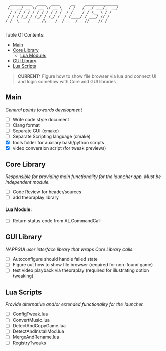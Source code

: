 ```
  __________  ____  ____     __    _______________
 /_  __/ __ \/ __ \/ __ \   / /   /  _/ ___/_  __/
  / / / / / / / / / / / /  / /    / / \__ \ / /   
 / / / /_/ / /_/ / /_/ /  / /____/ / ___/ // /    
/_/  \____/_____/\____/  /_____/___//____//_/     
                                                                                    
```
Table Of Contents:
- [Main](#main)
- [Core Library](#core-library)
    - [Lua Module:](#lua-module)
- [GUI Library](#gui-library)
- [Lua Scripts](#lua-scripts)
 
> **CURRENT:** Figure how to show file browser via lua and connect UI and logic somehow with 
Core and GUI libraries

## Main
*General points  towards development*

- [ ] Write code style document
- [ ] Clang format
- [ ] Separate GUI  (cmake)
- [ ] Separate Scripting language (cmake)
- [x] tools folder for auxilary bash/python scripts
- [x] video conversion script (for tweak previews)

## Core Library
*Responsible for providing main functionality for the launcher app. Must be independent module.* 

- [ ] Code Review for header/sources
- [ ] add theoraplay library
 
#### Lua Module:
- [ ] Return status code from AL.CommandCall

## GUI Library 
*NAPPGUI user interface library that wraps Core Library calls.* 

- [ ] Autoconfigure should handle failed state
- [ ] Figure out how to show file browser (required for non-found game)
- [ ] test video playback via theoraplay (required for illustrating option tweaking)

## Lua Scripts
*Provide alternative and/or extended functionality for the launcher.*

- [ ] ConfigTweak.lua
- [ ] ConvertMusic.lua
- [ ] DetectAndCopyGame.lua
- [ ] DetectAndInstallMod.lua
- [ ] MergeAndRename.lua
- [ ] RegistryTweaks